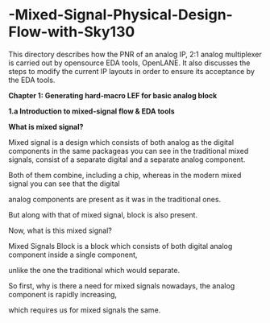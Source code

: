 # -Mixed-Signal-Physical-Design-Flow-with-Sky130
 This directory describes how the PNR of an analog IP, 2:1 analog multiplexer is carried out by opensource EDA tools, OpenLANE. It also discusses the steps to modify the current IP layouts in order to ensure its acceptance by the EDA tools.


**Chapter 1: Generating hard-macro LEF for basic analog block**

**1.a Introduction to mixed-signal flow & EDA tools**

**What is mixed signal?**

Mixed signal is a design which consists of both analog as the digital components in the same packageas you can see in the traditional mixed signals, consist of a separate digital and a separate analog component.

Both of them combine, including a chip, whereas in the modern mixed signal you can see that the digital

analog components are present as it was in the traditional ones.

But along with that of mixed signal, block is also present.

Now, what is this mixed signal?

Mixed Signals Block is a block which consists of both digital analog component inside a single component,

unlike the one the traditional which would separate.

So first, why is there a need for mixed signals nowadays, the analog component is rapidly increasing,

which requires us for mixed signals the same.

